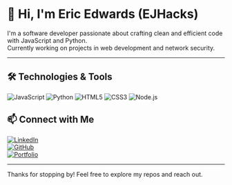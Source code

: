 # 👋 Hi, I'm Eric Edwards (EJHacks)

I'm a software developer passionate about crafting clean and efficient code with JavaScript and Python.  
Currently working on projects in web development and network security.

---

## 🛠️ Technologies & Tools

![JavaScript](https://img.shields.io/badge/-JavaScript-F7DF1E?style=for-the-badge&logo=javascript&logoColor=black)
![Python](https://img.shields.io/badge/-Python-3776AB?style=for-the-badge&logo=python&logoColor=white)
![HTML5](https://img.shields.io/badge/-HTML5-E34F26?style=for-the-badge&logo=html5&logoColor=white)
![CSS3](https://img.shields.io/badge/-CSS3-1572B6?style=for-the-badge&logo=css3&logoColor=white)
![Node.js](https://img.shields.io/badge/-Node.js-339933?style=for-the-badge&logo=nodedotjs&logoColor=white)



## 📫 Connect with Me

[![LinkedIn](https://img.shields.io/badge/-LinkedIn-0A66C2?style=for-the-badge&logo=linkedin&logoColor=white)](linkedin.com/in/eric-edwards-6b63b22ba)  
[![GitHub](https://img.shields.io/badge/-GitHub-181717?style=for-the-badge&logo=github&logoColor=white)](https://github.com/EJHacks)  
[![Portfolio](https://img.shields.io/badge/-Portfolio-4CAF50?style=for-the-badge&logo=google-chrome&logoColor=white)]([ejhacks.github.io/Portfolio-Website/index.html](https://ejhacks.github.io/Portfolio-Website/))

---

Thanks for stopping by! Feel free to explore my repos and reach out.

